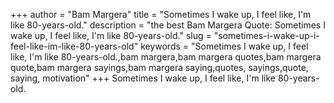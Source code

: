 +++
author = "Bam Margera"
title = "Sometimes I wake up, I feel like, I'm like 80-years-old."
description = "the best Bam Margera Quote: Sometimes I wake up, I feel like, I'm like 80-years-old."
slug = "sometimes-i-wake-up-i-feel-like-im-like-80-years-old"
keywords = "Sometimes I wake up, I feel like, I'm like 80-years-old.,bam margera,bam margera quotes,bam margera quote,bam margera sayings,bam margera saying,quotes, sayings,quote, saying, motivation"
+++
Sometimes I wake up, I feel like, I'm like 80-years-old.
